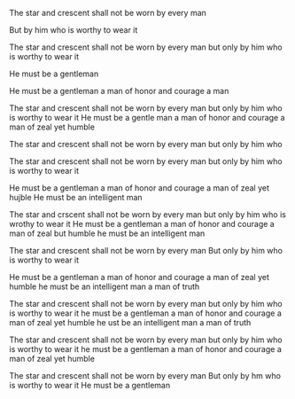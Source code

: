 The star and crescent shall not be worn by every man

But by him who is worthy to wear it


The star and crescent shall not be worn by every man but only by him who is worthy to wear it


He must be a gentleman

He must be a gentleman a man of honor and courage a man 


The star and crescent shall not be worn by every man but only by him who is worthy to wear it He must be a gentle man a man of honor and courage a man of zeal yet humble



The star and crescent shall not be worn by every man but only by him who

The star and crescent shall not be worn by every man but only by him who is worthy to wear it

He must be a gentleman a man of honor and courage a man of zeal yet hujble
He must be an intelligent man


The star and crscent shall not be worn by every man but only by him who is wrothy to wear it He must be a gentleman a man of honor and courage a man of zeal but humble he must be an intelligent man

The star and crescent shall not be worn by every man
But only by him who is worthy to wear it

He must be a gentleman a man of honor and courage a man of zeal yet humble he must be an intelligent man a man of truth


The star and crescent shall not be worn by every man but only by him who is worthy to wear it he must be a gentleman a man of honor and courage a man of zeal yet humble he ust be an intelligent man a man of truth


The star and crescent shall not be worn by every man but only by him who is worthy to wear it he must be a gentleman a man of honor and courage a man of zeal yet humble



The star and crescent shall not be worn by every man
But only by hm who is worthy to wear it
He must be a gentleman
